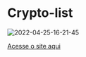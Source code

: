 # Crypto-list

![2022-04-25-16-21-45](https://user-images.githubusercontent.com/56046609/165159627-c3dc248f-00cd-4afd-a855-2f9fadb30b8d.gif)


<a href="https://cryptolist-app.herokuapp.com/" target="_blank">Acesse o site aqui</a>
